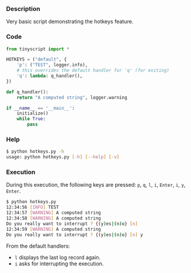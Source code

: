 ### Description

Very basic script demonstrating the hotkeys feature.

### Code

```python hl_lines="3 4 5 6 7 9 10"
from tinyscript import *

HOTKEYS = ("default", {
    'p': ("TEST", logger.info),
    # this overrides the default handler for 'q' (for exiting)
    'q': lambda: q_handler(),
})

def q_handler():
    return "A computed string", logger.warning

if __name__ == '__main__':
    initialize()
    while True:
        pass
```

### Help

```sh
$ python hotkeys.py -h
usage: python hotkeys.py [-h] [--help] [-v]

```

### Execution

During this execution, the following keys are pressed: `p`, `q`, `l`, `i`, `Enter`, `i`, `y`, `Enter`.

```sh hl_lines="1"
$ python hotkeys.py 
12:34:56 [INFO] TEST
12:34:57 [WARNING] A computed string
12:34:58 [WARNING] A computed string
Do you really want to interrupt ? {(y)es|(n)o} [n] 
12:34:59 [WARNING] A computed string
Do you really want to interrupt ? {(y)es|(n)o} [n] y

```

From the default handlers:

- `l` displays the last log record again.
- `i` asks for interrupting the execution.
